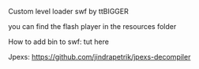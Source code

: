 Custom level loader swf by ttBIGGER

you can find the flash player in the resources folder

How to add bin to swf: tut here

Jpexs: https://github.com/jindrapetrik/jpexs-decompiler